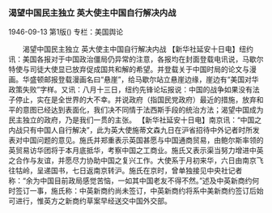 ### 渴望中国民主独立  英大使主中国自行解决内战

1946-09-13
第1版()
专栏：美国舆论

　　渴望中国民主独立
    英大使主中国自行解决内战
    【新华社延安十日电】纽约讯：美国各报对于中国政治僵局仍异常的注意，各报均在封面登载电讯说，马歇尔特使与司徒大使显已放弃促成国共和解的希望。并登载关于中国时局的论文与漫画。华盛顿邮报登载漫画名曰“悬崖”，给马歇尔站立悬崖边缘，崖边有“美国对华政策失败”字样。又讯：八月十三日，纽约先锋论坛报说：中国的战争如果没有法子停止，实在是全世界的大不幸。并说政府（指国民党政府）最近的措施，放弃和平的意图已经达到表面化，我们决不同情于法西斯手段的统治方法；渴望中国成为民主独立的政府，乃是我们一贯的主张。
    【新华社延安十日电】南京讯：“中国之内战只有中国人自行解决”，此为英大使施蒂文森九日在沪省招待中外记者时所发表对中国问题的意见。施氏并郑重表示英国甚愿与中国通商贸易，由鲍尔斯率领的英贸易访华团将于本月底抵华，考察中国之工商业。施氏又表示渠当努力增进中英之合作与友谊，并愿尽力协助中国之复兴工作。大使系于月初来华，六日由南京飞往牯岭，呈递国书，七日返南京转沪。施氏在京时，曾单独接见中央社记者称：“余为中国目前政局感觉苦恼，一如其中国老友不得不然。”述及中英新商约何时签订一事，施氏称：中英新商约尚未签订，中英新商约将系中美新商约签订后始可进行，惟英方之新商约草案早经送交中国外交部。

